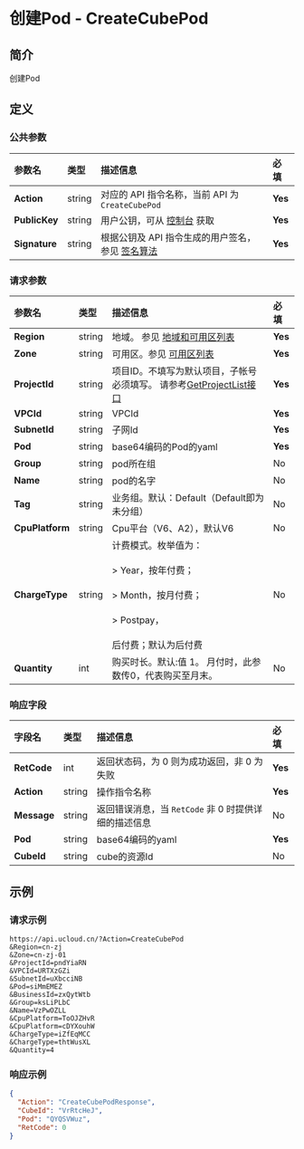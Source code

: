 # 创建Pod - CreateCubePod

## 简介

创建Pod









## 定义

### 公共参数

| 参数名 | 类型 | 描述信息 | 必填 |
|:---|:---|:---|:---|
| **Action**     | string  | 对应的 API 指令名称，当前 API 为 `CreateCubePod`                        | **Yes** |
| **PublicKey**  | string  | 用户公钥，可从 [控制台](https://console.ucloud.cn/uapi/apikey) 获取                                             | **Yes** |
| **Signature**  | string  | 根据公钥及 API 指令生成的用户签名，参见 [签名算法](api/summary/signature.md)  | **Yes** |

### 请求参数

| 参数名 | 类型 | 描述信息 | 必填 |
|:---|:---|:---|:---|
| **Region** | string | 地域。 参见 [地域和可用区列表](api/summary/regionlist) |**Yes**|
| **Zone** | string | 可用区。参见 [可用区列表](api/summary/regionlist) |**Yes**|
| **ProjectId** | string | 项目ID。不填写为默认项目，子帐号必须填写。 请参考[GetProjectList接口](api/summary/get_project_list) |**Yes**|
| **VPCId** | string | VPCId |**Yes**|
| **SubnetId** | string | 子网Id |**Yes**|
| **Pod** | string | base64编码的Pod的yaml |**Yes**|
| **Group** | string | pod所在组 |No|
| **Name** | string | pod的名字 |No|
| **Tag** | string | 业务组。默认：Default（Default即为未分组） |No|
| **CpuPlatform** | string | Cpu平台（V6、A2），默认V6 |No|
| **ChargeType** | string | 计费模式。枚举值为： <br /><br /> > Year，按年付费； <br /><br /> > Month，按月付费；<br /><br /> > Postpay， <br /><br /> 后付费；默认为后付费 |No|
| **Quantity** | int | 购买时长。默认:值 1。 月付时，此参数传0，代表购买至月末。 |No|

### 响应字段

| 字段名 | 类型 | 描述信息 | 必填 |
|:---|:---|:---|:---|
| **RetCode** | int | 返回状态码，为 0 则为成功返回，非 0 为失败 |**Yes**|
| **Action** | string | 操作指令名称 |**Yes**|
| **Message** | string | 返回错误消息，当 `RetCode` 非 0 时提供详细的描述信息 |No|
| **Pod** | string | base64编码的yaml |**Yes**|
| **CubeId** | string | cube的资源Id |No|




## 示例

### 请求示例
    
```
https://api.ucloud.cn/?Action=CreateCubePod
&Region=cn-zj
&Zone=cn-zj-01
&ProjectId=pndYiaRN
&VPCId=URTXzGZi
&SubnetId=uXbcciNB
&Pod=siMmEMEZ
&BusinessId=zxQytWtb
&Group=ksLiPLbC
&Name=VzPwOZLL
&CpuPlatform=ToOJZHvR
&CpuPlatform=cDYXouhW
&ChargeType=iZfEqMCC
&ChargeType=thtWusXL
&Quantity=4
```

### 响应示例
    
```json
{
  "Action": "CreateCubePodResponse",
  "CubeId": "VrRtcHeJ",
  "Pod": "QYQSVWuz",
  "RetCode": 0
}
```






